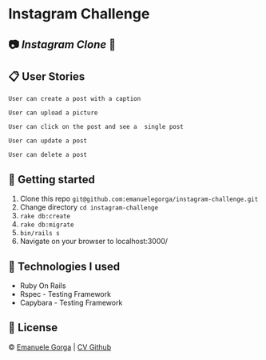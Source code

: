 Instagram Challenge
===================

:camera: *Instagram Clone* :iphone:
------

:clipboard: User Stories
------

```
User can create a post with a caption
```
```
User can upload a picture
```
```
User can click on the post and see a  single post
```
```
User can update a post
```
```
User can delete a post
```

:memo: Getting started
------

1. Clone this repo `git@github.com:emanuelegorga/instagram-challenge.git`
2. Change directory `cd instagram-challenge`
3. `rake db:create`
4. `rake db:migrate`
5. `bin/rails s`
6. Navigate on your browser to localhost:3000/

:construction: Technologies I used
-----
* Ruby On Rails
* Rspec - Testing Framework
* Capybara - Testing Framework

## :scroll: License

© [Emanuele Gorga][linkedin] | [CV Github][github]

[github]:  https://github.com/emanuelegorga/CV
[linkedin]: https://www.linkedin.com/in/emanuele-gorga-18a6a585/
